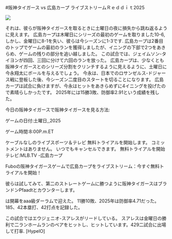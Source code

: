 #阪神タイガース vs 広島カープ ライブストリームＲｅｄｄｉｔ2025  
  
  
[![](https://i.imgur.com/qSNzIqt.png)](https://movie.rssnews.media/UhwaCegHx.php)  
  
それは、彼らが阪神タイガースを取るときに土曜日の夜に損失から跳ね返るように見えます。 広島カープは木曜日にシリーズの最初のゲームを取りました10-6,しかし、金曜日に8-1を失い、彼らは今シーズンに1-3です. 広島カープは2番目のトップでゲームの最初のランを獲得しましたが、イニングの下部で2つをあきらめ、ゲームの残りの部分を追い越しました。 この試合では、ジェイムソン-タイヨンが四回、三回に分けて六回のランを放った。 広島カープは、少なくとも阪神タイガースとのシリーズ分割をクリンチするように見えるように、土曜日に今永翔太にボールを与えるでしょう。 今永は、日本でのロサンゼルス-ドジャース戦に登板した後、今シーズン二度目のスタートを切ることになります。 広島カープは試合に負けますが、今永はヒットをあきらめずに4イニングを投げたので素晴らしかったです。 2025年には15勝3敗、防御率2.91という成績を残した。

今日の阪神タイガースで阪神タイガースを見る方法:

ゲームの日付:土曜日,,2025

ゲーム時間:8:00P.m.ET

ケーブルなしのライブスポーツ＆テレビ
無料トライアルを開始します。 コミットメントはありません。 いつでもキャンセルできます。
無料トライアルを開始
テレビ:MLB.TV -広島カープ

Fuboの阪神タイガースゲームで広島カープをライブストリーム：今すぐ無料トライアルを開始！

彼らは試してみて、第二のストレートゲームに勝つように阪神タイガースはブランドンPfaadtとカウンターします。

は開幕をaaa級ダーラムで迎えた。 11勝10敗、2025年は防御率4.71だった。 185、42本塁打、42打点を記録した。

この試合ではエウジェニオ-スアレスがリードしている。 スアレスは金曜日の勝利で二ランホームランのペアをヒットし、ヒットしています。429二試合に出場して打率. [HypelO]